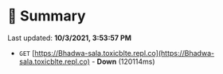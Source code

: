 # 📖 Summary
Last updated: **10/3/2021, 3:53:57 PM**

- `GET` [https://Bhadwa-sala.toxicblte.repl.co](https://Bhadwa-sala.toxicblte.repl.co) - **Down** (120114ms)
